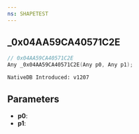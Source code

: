 ```yaml
---
ns: SHAPETEST
---
```

## _0x04AA59CA40571C2E

```c
// 0x04AA59CA40571C2E
Any _0x04AA59CA40571C2E(Any p0, Any p1);
```

```
NativeDB Introduced: v1207
```

## Parameters
* **p0**:
* **p1**:
